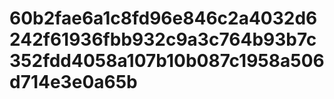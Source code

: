 # 60b2fae6a1c8fd96e846c2a4032d6242f61936fbb932c9a3c764b93b7c352fdd4058a107b10b087c1958a506d714e3e0a65b